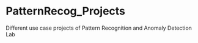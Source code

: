# PatternRecog_Projects
Different use case projects of Pattern Recognition and Anomaly Detection Lab
